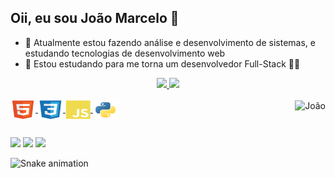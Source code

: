 ## Oii, eu sou João Marcelo 👋

- 🌱 Atualmente estou fazendo análise e desenvolvimento de sistemas, e estudando tecnologias de desenvolvimento web
- 👯 Estou estudando para me torna um desenvolvedor Full-Stack 👀👀


<div align="center">
  <a href="https://github.com/Joao-Marcelo-Melo">
  <img height="180em" src="https://github-readme-stats.vercel.app/api?username=Joao-Marcelo-Melo&show_icons=true&theme=algolia&include_all_commits=true&count_private=true"/>
  <img height="180em" src="https://github-readme-stats.vercel.app/api/top-langs/?username=Joao-Marcelo-Melo&layout=compact&langs_count=7&theme=algolia"/>
</div>
  
<div style="display: inline_block"><br>
  <img align="center" alt="João" height="30" width="40" src="https://raw.githubusercontent.com/devicons/devicon/master/icons/html5/html5-original.svg">
   <img align="center" alt="João" height="30" width="40" src="https://raw.githubusercontent.com/devicons/devicon/master/icons/css3/css3-original.svg">
  <img align="center" alt="João" height="30" width="40" src="https://raw.githubusercontent.com/devicons/devicon/master/icons/javascript/javascript-plain.svg">
  <img align="center" alt="João" height="30" width="40" src="https://raw.githubusercontent.com/devicons/devicon/master/icons/python/python-original.svg">
  <img align="right" alt="João" height="200" src="https://i.pinimg.com/originals/e5/93/ab/e593ab0589d5f1b389e4dfbcce2bce20.gif">
</div>
  
  ##
 
<div> 
  <a href="https://www.instagram.com/joao_marcelo_25/" target="_blank"><img src="https://img.shields.io/badge/-Instagram-%23E4405F?style=for-the-badge&logo=instagram&logoColor=white" target="_blank"></a>
  <a href = "mailto:marcelo25256464@gmail.com"><img src="https://img.shields.io/badge/-Gmail-%23333?style=for-the-badge&logo=gmail&logoColor=white" target="_blank"></a>
  <a href="https://www.linkedin.com/in/joão-marcelo-0995a0235/" target="_blank"><img src="https://img.shields.io/badge/-LinkedIn-%230077B5?style=for-the-badge&logo=linkedin&logoColor=white" target="_blank"></a> 
  
  ![Snake animation](https://github.com/Joao-Marcelo-Melo/Joao-Marcelo-Melo/blob/output/github-contribution-grid-snake.svg)
</div>




